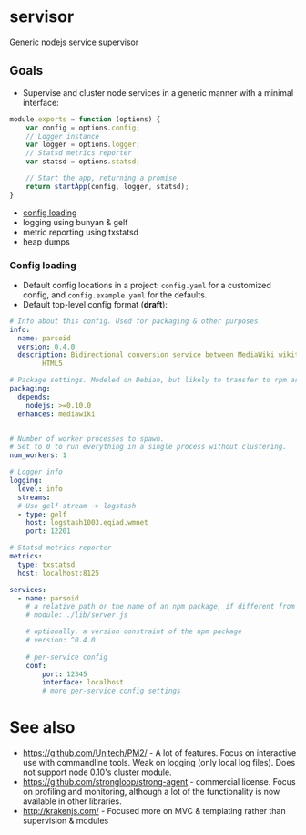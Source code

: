 # servisor
Generic nodejs service supervisor

## Goals
- Supervise and cluster node services in a generic manner with a minimal interface:

```javascript
module.exports = function (options) {
    var config = options.config;
    // Logger instance
    var logger = options.logger;
    // Statsd metrics reporter
    var statsd = options.statsd;

    // Start the app, returning a promise
    return startApp(config, logger, statsd);
}
```

- [config loading](#config_loading)
- logging using bunyan & gelf
- metric reporting using txstatsd
- heap dumps

### Config loading
- Default config locations in a project: `config.yaml` for a customized config,
    and `config.example.yaml` for the defaults.
- Default top-level config format (**draft**):

```yaml
# Info about this config. Used for packaging & other purposes.
info: 
  name: parsoid
  version: 0.4.0
  description: Bidirectional conversion service between MediaWiki wikitext and
        HTML5

# Package settings. Modeled on Debian, but likely to transfer to rpm as well.
packaging:
  depends:
    nodejs: >=0.10.0
  enhances: mediawiki


# Number of worker processes to spawn. 
# Set to 0 to run everything in a single process without clustering.
num_workers: 1

# Logger info
logging:
  level: info
  streams:
  # Use gelf-stream -> logstash
  - type: gelf
    host: logstash1003.eqiad.wmnet
    port: 12201

# Statsd metrics reporter
metrics:
  type: txstatsd
  host: localhost:8125

services:
  - name: parsoid
    # a relative path or the name of an npm package, if different from name
    # module: ./lib/server.js

    # optionally, a version constraint of the npm package
    # version: ^0.4.0
    
    # per-service config
    conf:
        port: 12345
        interface: localhost
        # more per-service config settings
```

# See also
- https://github.com/Unitech/PM2/ - A lot of features. Focus on interactive
    use with commandline tools. Weak on logging (only local log files). Does
    not support node 0.10's cluster module.
- https://github.com/strongloop/strong-agent - commercial license. Focus on
    profiling and monitoring, although a lot of the functionality is now
    available in other libraries.
- http://krakenjs.com/ - Focused more on MVC & templating rather than
    supervision & modules
